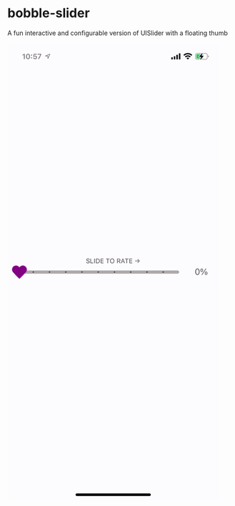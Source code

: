 # bobble-slider
A fun interactive and configurable version of UISlider with a floating thumb

![Demo](https://github.com/tanvinabar/bobble-slider/blob/main/Demo/Bobble_Slider_Demo.gif)
